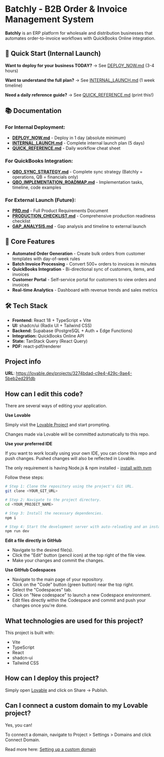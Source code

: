 # Batchly - B2B Order & Invoice Management System

**Batchly** is an ERP platform for wholesale and distribution businesses that automates order-to-invoice workflows with QuickBooks Online integration.

## 🚀 Quick Start (Internal Launch)

**Want to deploy for your business TODAY?** → See [DEPLOY_NOW.md](./DEPLOY_NOW.md) (3-4 hours)

**Want to understand the full plan?** → See [INTERNAL_LAUNCH.md](./INTERNAL_LAUNCH.md) (1 week timeline)

**Need a daily reference guide?** → See [QUICK_REFERENCE.md](./QUICK_REFERENCE.md) (print this!)

## 📚 Documentation

### For Internal Deployment:
- **[DEPLOY_NOW.md](./DEPLOY_NOW.md)** - Deploy in 1 day (absolute minimum)
- **[INTERNAL_LAUNCH.md](./INTERNAL_LAUNCH.md)** - Complete internal launch plan (5 days)
- **[QUICK_REFERENCE.md](./QUICK_REFERENCE.md)** - Daily workflow cheat sheet

### For QuickBooks Integration:
- **[QBO_SYNC_STRATEGY.md](./QBO_SYNC_STRATEGY.md)** - Complete sync strategy (Batchly = operations, QB = financials only)
- **[QBO_IMPLEMENTATION_ROADMAP.md](./QBO_IMPLEMENTATION_ROADMAP.md)** - Implementation tasks, timeline, code examples

### For External Launch (Future):
- **[PRD.md](./PRD.md)** - Full Product Requirements Document
- **[PRODUCTION_CHECKLIST.md](./PRODUCTION_CHECKLIST.md)** - Comprehensive production readiness checklist
- **[GAP_ANALYSIS.md](./GAP_ANALYSIS.md)** - Gap analysis and timeline to external launch

## 🎯 Core Features

- **Automated Order Generation** - Create bulk orders from customer templates with day-of-week rules
- **Batch Invoice Processing** - Convert 500+ orders to invoices in minutes
- **QuickBooks Integration** - Bi-directional sync of customers, items, and invoices
- **Customer Portal** - Self-service portal for customers to view orders and invoices
- **Real-time Analytics** - Dashboard with revenue trends and sales metrics

## 🛠️ Tech Stack

- **Frontend:** React 18 + TypeScript + Vite
- **UI:** shadcn/ui (Radix UI + Tailwind CSS)
- **Backend:** Supabase (PostgreSQL + Auth + Edge Functions)
- **Integration:** QuickBooks Online API
- **State:** TanStack Query (React Query)
- **PDF:** react-pdf/renderer

## Project info

**URL**: https://lovable.dev/projects/3274bdad-c9e4-429c-9ae4-5beb2ed291db

## How can I edit this code?

There are several ways of editing your application.

**Use Lovable**

Simply visit the [Lovable Project](https://lovable.dev/projects/3274bdad-c9e4-429c-9ae4-5beb2ed291db) and start prompting.

Changes made via Lovable will be committed automatically to this repo.

**Use your preferred IDE**

If you want to work locally using your own IDE, you can clone this repo and push changes. Pushed changes will also be reflected in Lovable.

The only requirement is having Node.js & npm installed - [install with nvm](https://github.com/nvm-sh/nvm#installing-and-updating)

Follow these steps:

```sh
# Step 1: Clone the repository using the project's Git URL.
git clone <YOUR_GIT_URL>

# Step 2: Navigate to the project directory.
cd <YOUR_PROJECT_NAME>

# Step 3: Install the necessary dependencies.
npm i

# Step 4: Start the development server with auto-reloading and an instant preview.
npm run dev
```

**Edit a file directly in GitHub**

- Navigate to the desired file(s).
- Click the "Edit" button (pencil icon) at the top right of the file view.
- Make your changes and commit the changes.

**Use GitHub Codespaces**

- Navigate to the main page of your repository.
- Click on the "Code" button (green button) near the top right.
- Select the "Codespaces" tab.
- Click on "New codespace" to launch a new Codespace environment.
- Edit files directly within the Codespace and commit and push your changes once you're done.

## What technologies are used for this project?

This project is built with:

- Vite
- TypeScript
- React
- shadcn-ui
- Tailwind CSS

## How can I deploy this project?

Simply open [Lovable](https://lovable.dev/projects/3274bdad-c9e4-429c-9ae4-5beb2ed291db) and click on Share -> Publish.

## Can I connect a custom domain to my Lovable project?

Yes, you can!

To connect a domain, navigate to Project > Settings > Domains and click Connect Domain.

Read more here: [Setting up a custom domain](https://docs.lovable.dev/tips-tricks/custom-domain#step-by-step-guide)
